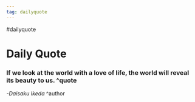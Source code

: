 ```yaml
---
tag: dailyquote
---
```


#dailyquote

# Daily Quote

### If we look at the world with a love of life, the world will reveal its beauty to us. ^quote
*-Daisaku Ikeda* ^author
